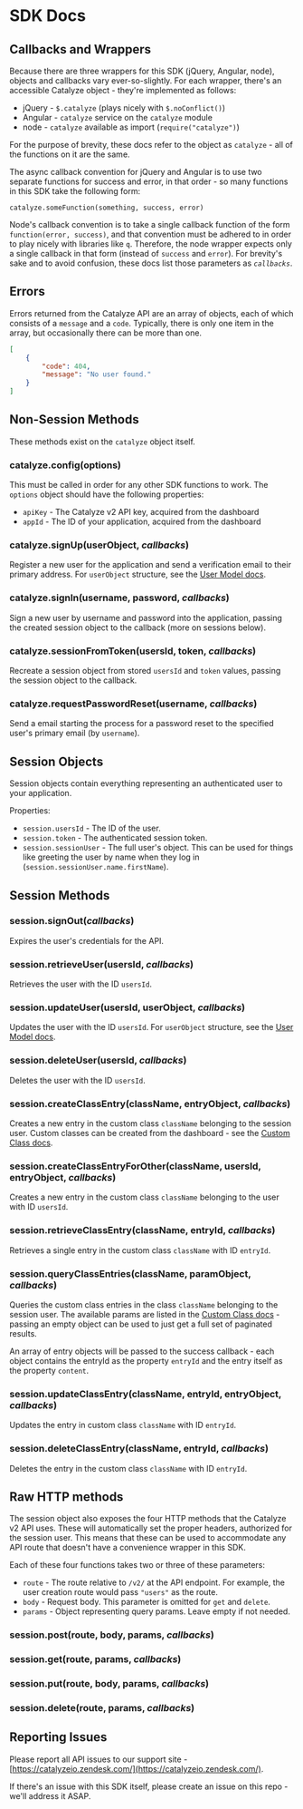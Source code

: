 # SDK Docs

## Callbacks and Wrappers
Because there are three wrappers for this SDK (jQuery, Angular, node), objects and callbacks vary ever-so-slightly. For each wrapper, there's an accessible Catalyze object - they're implemented as follows:

* jQuery - `$.catalyze` (plays nicely with `$.noConflict()`)
* Angular - `catalyze` service on the `catalyze` module
* node - `catalyze` available as import (`require("catalyze")`)

For the purpose of brevity, these docs refer to the object as `catalyze` - all of the functions on it are the same.

The async callback convention for jQuery and Angular is to use two separate functions for success and error, in that order - so many functions in this SDK take the following form:

`catalyze.someFunction(something, success, error)`

Node's callback convention is to take a single callback function of the form `function(error, success)`, and that convention must be adhered to in order to play nicely with libraries like `q`. Therefore, the node wrapper expects only a single callback in that form (instead of `success` and `error`). For brevity's sake and to avoid confusion, these docs list those parameters as <i>`callbacks`</i>.

## Errors
Errors returned from the Catalyze API are an array of objects, each of which consists of a `message` and a `code`. Typically, there is only one item in the array, but occasionally there can be more than one.

```json
[
    {
        "code": 404,
        "message": "No user found."
    }
]
```

## Non-Session Methods
These methods exist on the `catalyze` object itself.

### catalyze.config(options)
This must be called in order for any other SDK functions to work. The `options` object should have the following properties:

* `apiKey` - The Catalyze v2 API key, acquired from the dashboard
* `appId` - The ID of your application, acquired from the dashboard

### catalyze.signUp(userObject, _callbacks_)
Register a new user for the application and send a verification email to their primary address. For `userObject` structure, see the [User Model docs](https://docs.catalyze.io/#users).

### catalyze.signIn(username, password, _callbacks_)
Sign a new user by username and password into the application, passing the created session object to the callback (more on sessions below).

### catalyze.sessionFromToken(usersId, token, _callbacks_)
Recreate a session object from stored `usersId` and `token` values, passing the session object to the callback.

### catalyze.requestPasswordReset(username, _callbacks_)
Send a email starting the process for a password reset to the specified user's primary email (by `username`).

## Session Objects
Session objects contain everything representing an authenticated user to your application.

Properties:

* `session.usersId` - The ID of the user.
* `session.token` - The authenticated session token.
* `session.sessionUser` - The full user's object. This can be used for things like greeting the user by name when they log in (`session.sessionUser.name.firstName`).

## Session Methods
### session.signOut(_callbacks_)
Expires the user's credentials for the API.

### session.retrieveUser(usersId, _callbacks_)
Retrieves the user with the ID `usersId`.

### session.updateUser(usersId, userObject, _callbacks_)
Updates the user with the ID `usersId`. For `userObject` structure, see the [User Model docs](https://docs.catalyze.io/#users).

### session.deleteUser(usersId, _callbacks_)
Deletes the user with the ID `usersId`.

### session.createClassEntry(className, entryObject, _callbacks_)
Creates a new entry in the custom class `className` belonging to the session user. Custom classes can be created from the dashboard - see the [Custom Class docs](https://docs.catalyze.io/#custom-classes).

### session.createClassEntryForOther(className, usersId, entryObject, _callbacks_)
Creates a new entry in the custom class `className` belonging to the user with ID `usersId`.

### session.retrieveClassEntry(className, entryId, _callbacks_)
Retrieves a single entry in the custom class `className` with ID `entryId`.

### session.queryClassEntries(className, paramObject, _callbacks_)
Queries the custom class entries in the class `className` belonging to the session user. The available params are listed in the [Custom Class docs](https://docs.catalyze.io/#query-class-entries-by-user) - passing an empty object can be used to just get a full set of paginated results.

An array of entry objects will be passed to the success callback - each object contains the entryId as the property `entryId` and the entry itself as the property `content`.

### session.updateClassEntry(className, entryId, entryObject, _callbacks_)
Updates the entry in custom class `className` with ID `entryId`.

### session.deleteClassEntry(className, entryId, _callbacks_)
Deletes the entry in the custom class `className` with ID `entryId`.

## Raw HTTP methods
The session object also exposes the four HTTP methods that the Catalyze v2 API uses. These will automatically set the proper headers, authorized for the session user. This means that these can be used to accommodate any API route that doesn't have a convenience wrapper in this SDK.

Each of these four functions takes two or three of these parameters:

* `route` - The route relative to `/v2/` at the API endpoint. For example, the user creation route would pass `"users"` as the route.
* `body` - Request body. This parameter is omitted for `get` and `delete`.
* `params` - Object representing query params. Leave empty if not needed.

### session.post(route, body, params, _callbacks_)
### session.get(route, params, _callbacks_)
### session.put(route, body, params, _callbacks_)
### session.delete(route, params, _callbacks_)

## Reporting Issues

Please report all API issues to our support site - [https://catalyzeio.zendesk.com/](https://catalyzeio.zendesk.com/).

If there's an issue with this SDK itself, please create an issue on this repo - we'll address it ASAP.
